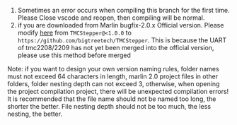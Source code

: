 1. Sometimes an error occurs when compiling this branch for the first time. Please Close vscode and reopen, then compiling will be normal.
2. if you are downloaded from Marlin bugfix-2.0.x Official version. Please modify [here](https://github.com/bigtreetech/BIGTREETECH-SKR-E3-DIP-V1.0/blob/9beb3aea723c1a114d0e5c16ce6d2c37bfbb26c2/Firmware/Marlin-2.0.x-SKR-R3-DIP/platformio.ini#L34) from `TMCStepper@<1.0.0` to `https://github.com/bigtreetech/TMCStepper`. 
This is because the UART of tmc2208/2209 has not yet been merged into the official version, please use this method before merged

Note: if you want to design your own version naming rules, folder names must not exceed 64 characters in length, 
marlin 2.0 project files in other folders, folder nesting depth can not exceed 3, 
otherwise, when opening the project compilation project, there will be unexpected compilation errors!
It is recommended that the file name should not be named too long, the shorter the better. 
File nesting depth should not be too much, the less nesting, the better.
